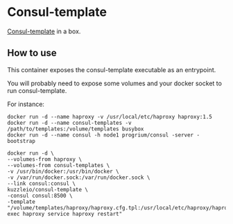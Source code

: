 # Consul-template

[Consul-template](https://github.com/kuzzleio/kuzzle-containers.git) in a box.

## How to use

This container exposes the consul-template executable as an entrypoint.

You will probably need to expose some volumes and your docker socket to run consul-template.

For instance:

```
docker run -d --name haproxy -v /usr/local/etc/haproxy haproxy:1.5
docker run -d --name consul-templates -v /path/to/templates:/volume/templates busybox
docker run -d --name consul -h node1 progrium/consul -server -bootstrap 

docker run -d \
--volumes-from haproxy \
--volumes-from consul-templates \
-v /usr/bin/docker:/usr/bin/docker \
-v /var/run/docker.sock:/var/run/docker.sock \
--link consul:consul \
kuzzleio/consul-template \
-consul consul:8500 \
-template "/volume/templates/haproxy/haproxy.cfg.tpl:/usr/local/etc/haproxy/haproxy.cfg:docker exec haproxy service haproxy restart"

```
